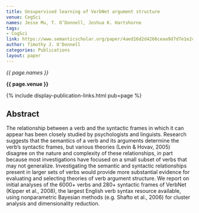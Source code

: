 ```yaml
---
title: Unsupervised learning of VerbNet argument structure
venue: CogSci
names: Jesse Mu, T. O’Donnell, Joshua K. Hartshorne
tags:
- CogSci
link: https://www.semanticscholar.org/paper/4aed16d2d4266ceaa9d7d7e1e2ce4636e40f82f9
author: Timothy J. O'Donnell
categories: Publications
layout: paper
---
```


*{{ page.names }}*

**{{ page.venue }}**

{% include display-publication-links.html pub=page %}

## Abstract

The relationship between a verb and the syntactic frames in which it can appear has been closely studied by psychologists and linguists. Research suggests that the semantics of a verb and its arguments determine the verb’s syntactic frames, but various theories (Levin & Hovav, 2005) disagree on the nature and complexity of these relationships, in part because most investigations have focused on a small subset of verbs that may not generalize. Investigating the semantic and syntactic relationships present in larger sets of verbs would provide more substantial evidence for evaluating and selecting theories of verb argument structure. We report on initial analyses of the 6000+ verbs and 280+ syntactic frames of VerbNet (Kipper et al., 2008), the largest English verb syntax resource available, using nonparametric Bayesian methods (e.g. Shafto et al., 2006) for cluster analysis and dimensionality reduction.